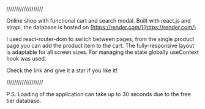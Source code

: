 

///////////////////

Online shop with functional cart and search modal. Built with react.js and strapi, the database is hosted on [https://render.com/](https://render.com/)

I used react-router-dom to switch between pages, from the single product page you can add the product item to the cart. The fully-responsive layout is adaptable for all screen sizes. For managing the state globally useContext hook was used.

Check the link and give it a star if you like it!

///////////////////

P.S. Loading of the application can take up to 30 seconds due to the free tier database.

